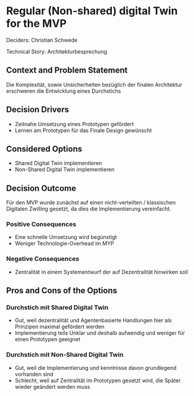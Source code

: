# Regular (Non-shared) digital Twin for the MVP

Deciders: Christian Schwede

Technical Story: Architekturbesprechung

## Context and Problem Statement
Die Komplexität, sowie Unsicherheiten bezüglich der finalen Architektur erschweren die Entwicklung eines Durchstichs

## Decision Drivers <!-- optional -->

* Zeitnahe Umsetzung eines Prototypen gefördert
* Lernen am Prototypen für das Finale Design gewünscht

## Considered Options

* Shared Digital Twin implementieren
* Non-Shared Digital Twin implementieren

## Decision Outcome

Für den MVP wurde zunächst auf einen nicht-verteilten / klassischen Digitalen Zwilling gesetzt, da dies die Implementierung vereinfacht.

### Positive Consequences <!-- optional -->

* Eine schnelle Umsetzung wird begünstigt
* Weniger Technologie-Overhead im MYP

### Negative Consequences <!-- optional -->

* Zentralität in einem Systementwurf der auf Dezentralität hinwirken soll

## Pros and Cons of the Options <!-- optional -->

### Durchstich mit Shared Digital Twin

* Gut, weil dezentralität und Agentenbasierte Handlungen hier als Prinzipen maximal gefördert werden
* Implementierung teils Unklar und deshalb aufwendig und weniger für einen Prototypen geeignet

### Durchstich mit Non-Shared Digital Twin

* Gut, weil die Implementierung und kenntnisse davon grundlegend vorhanden sind
* Schlecht, weil auf Zentralität im Prototypen gesetzt wird, die Später wieder geändert werden muss
  

